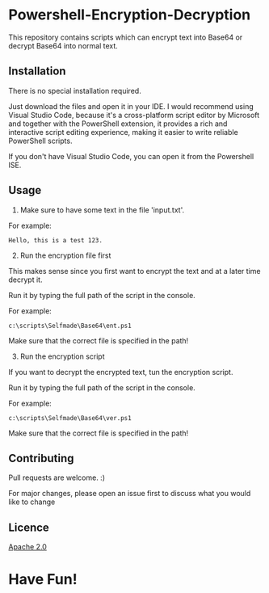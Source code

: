 # Powershell-Encryption-Decryption

This repository contains scripts which can encrypt text into Base64 or decrypt Base64 into normal text. 

## Installation

There is no special installation required. 

Just download the files and open it in your IDE.
I would recommend using Visual Studio Code, because it's a cross-platform script editor by Microsoft and together with the PowerShell extension, it provides a rich and interactive script editing experience, making it easier to write reliable PowerShell scripts.

If you don't have Visual Studio Code, you can open it from the Powershell ISE.

## Usage

1. Make sure to have some text in the file 'input.txt'.

For example:
```
Hello, this is a test 123.
```

2. Run the encryption file first

This makes sense since you first want to encrypt the text and at a later time decrypt it.

Run it by typing the full path of the script in the console.

For example:
```
c:\scripts\Selfmade\Base64\ent.ps1
```
Make sure that the correct file is specified in the path!

3. Run the encryption script

If you want to decrypt the encrypted text, tun the encryption script.

Run it by typing the full path of the script in the console.

For example:
```
c:\scripts\Selfmade\Base64\ver.ps1
```
Make sure that the correct file is specified in the path!

## Contributing

Pull requests are welcome. :)

For major changes, please open an issue first to discuss what you would like to change

## Licence
[Apache 2.0](https://choosealicense.com/licenses/apache-2.0/)


# Have Fun!
